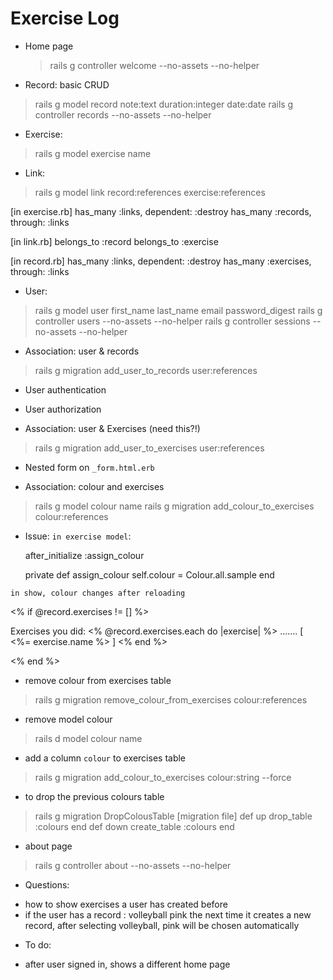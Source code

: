 # Exercise Log
- Home page
  > rails g controller welcome --no-assets --no-helper

- Record: basic CRUD
> rails g model record note:text duration:integer date:date
> rails g controller records --no-assets --no-helper

- Exercise:
> rails g model exercise name

- Link:
> rails g model link record:references exercise:references

[in exercise.rb]
  has_many :links, dependent: :destroy
  has_many :records, through: :links

[in link.rb]
  belongs_to :record
  belongs_to :exercise

[in record.rb]
  has_many :links, dependent: :destroy
  has_many :exercises, through: :links

- User:
> rails g model user first_name last_name email password_digest
> rails g controller users --no-assets --no-helper
> rails g controller sessions --no-assets --no-helper

- Association: user & records
> rails g migration add_user_to_records user:references

- User authentication
- User authorization

- Association: user & Exercises (need this?!)
> rails g migration add_user_to_exercises user:references

- Nested form on `_form.html.erb`


- Association: colour and exercises

> rails g model colour name
> rails g migration add_colour_to_exercises colour:references

* Issue:
`in exercise model`:

  after_initialize :assign_colour

  private
  def assign_colour
    self.colour = Colour.all.sample
  end

`in show, colour changes after reloading`

  <% if @record.exercises != [] %>
      <p>Exercises you did:
        <% @record.exercises.each do |exercise| %>
        <span style="background-color:<%= exercise.colour.name %> ">
          .......
        </span>
        [ <%= exercise.name %> ]
        <% end %>
      </p>
  <% end %>



- remove colour from exercises table
> rails g migration remove_colour_from_exercises colour:references

- remove model colour
>rails d model colour name

- add a column `colour` to exercises table
>rails g migration add_colour_to_exercises colour:string --force

- to drop the previous colours table
> rails g migration DropColousTable
  [migration file]
  def up
    drop_table :colours
  end
  def down
    create_table :colours
  end

- about page
> rails g controller about --no-assets --no-helper



* Questions:
- how to show exercises a user has created before
- if the user has a record : volleyball pink
  the next time it creates a new record, after selecting volleyball, pink will be chosen automatically

* To do:
- after user signed in, shows a different home page



<!--  -->
